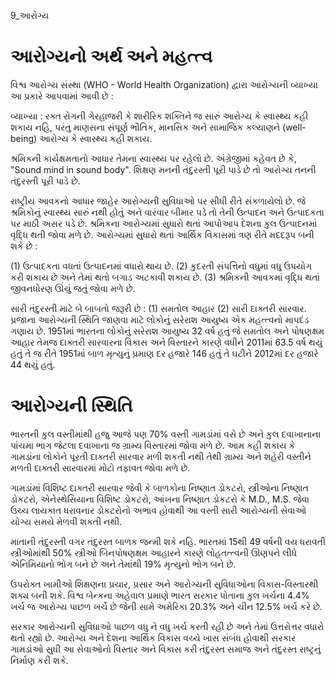 9_આરોગ્ય

# આરોગ્યનો અર્થ અને મહત્ત્વ

વિશ્વ આરોગ્ય સંસ્થા (WHO - World Health Organization) દ્વારા આરોગ્યની વ્યાખ્યા આ પ્રકારે આપવામાં આવી છે :

વ્યાખ્યા : રક્ત રોગની ગેરહાજરી કે શારીરિક શક્તિને જ સારું આરોગ્ય કે સ્વાસ્થ્ય કહી શકાય નહિ, પરંતુ માણસના સંપૂર્ણ ભૌતિક, માનસિક અને સામાજિક કલ્યાણને (well-being) આરોગ્ય કે સ્વાસ્થ્ય કહી શકાય.

શ્રમિકની કાર્યક્ષમતાનો આધાર તેમના સ્વાસ્થ્ય પર રહેલો છે. અંગ્રેજીમાં કહેવત છે કે, "Sound mind in sound body". શિક્ષણ મનની તંદુરસ્તી પૂરી પાડે છે તો આરોગ્ય તનની તંદુરસ્તી પૂરી પાડે છે.

રાષ્ટ્રીય આવકનો આધાર જાહેર આરોગ્યની સુવિધાઓ પર સીધી રીતે સંકળાયેલો છે.
જે શ્રમિકોનું સ્વાસ્થ્ય સારું નથી હોતું અને વારંવાર બીમાર પડે તો તેની ઉત્પાદન અને ઉત્પાદકતા પર માઠી અસર પડે છે. શ્રમિકના આરોગ્યમાં સુધારો થતાં આપોઆપ દેશના કુલ ઉત્પાદનમાં વૃદ્ધિ થતી જોવા મળે છે. આરોગ્યમાં સુધારો થતાં આર્થિક વિકાસમાં ત્રણ રીતે મદદરૂપ બની શકે છે :

(1) ઉત્પાદકતા વધતાં ઉત્પાદનમાં વધારો થાય છે.
(2) કુદરતી સંપત્તિનો વધુમાં વધુ ઉપયોગ કરી શકાય છે અને તેમાં થતો બગાડ અટકાવી શકાય છે.
(3) શ્રમિકની આવકમાં વૃદ્ધિ થતાં જીવનધોરણ ઊંચું જતું જોવા મળે છે.

સારી તંદુરસ્તી માટે બે બાબતો જરૂરી છે : (1) સમતોલ આહાર (2) સારી દાક્તરી સારવાર.
પ્રજાના આરોગ્યની સ્થિતિ જાણવા માટે લોકોનું સરેરાશ આયુષ્ય એક મહત્ત્વનો માપદંડ ગણાય છે. 1951માં ભારતના લોકોનું સરેરાશ આયુષ્ય 32 વર્ષ હતું જે સમતોલ અને પોષણક્ષમ આહાર તેમજ દાક્તરી સારવારના વિકાસ અને વિસ્તારને કારણે વધીને 2011માં 63.5 વર્ષ થયું હતું તે જ રીતે 1951માં બાળ મૃત્યુનું પ્રમાણ દર હજારે 146 હતું તે ઘટીને 2012માં દર હજારે 44 થયું હતું.

# આરોગ્યની સ્થિતિ

ભારતની કુલ વસ્તીમાંથી હજુ આજે પણ 70% વસ્તી ગામડાંમાં વસે છે અને કુલ દવાખાનાના પાંચમા ભાગ જેટલા દવાખાના જ ગ્રામ્ય વિસ્તારમાં જોવા મળે છે. આમ કહી શકાય કે ગામડાંના લોકોને પૂરતી દાક્તરી સારવાર મળી શકતી નથી તેથી ગ્રામ્ય અને શહેરી વસ્તીને મળતી દાક્તરી સારવારમાં મોટો તફાવત જોવા મળે છે.

ગામડાંમાં વિશિષ્ટ દાક્તરી સારવાર જેવી કે બાળકોના નિષ્ણાત ડોકટરો, સ્ત્રીઓના નિષ્ણાત ડોકટરો, એનેસ્થેસિયાના વિશિષ્ટ ડોકટરો, આંખના નિષ્ણાત ડોકટરો કે M.D., M.S. જેવા ઉચ્ચ લાયકાત ધરાવનાર ડોકટરોનો અભાવ હોવાથી આ વસ્તી સારી આરોગ્યની સેવાઓ યોગ્ય સમયે મેળવી શકતી નથી.

માતાની તંદુરસ્તી વગર તંદુરસ્ત બાળક જન્મી શકે નહિ. ભારતમાં 15થી 49 વર્ષની વય ધરાવતી સ્ત્રીઓમાંથી 50% સ્ત્રીઓ બિનપોષણક્ષમ આહારને કારણે લોહતત્ત્વની ઊણપને લીધે એનિમિયાનો ભોગ બને છે અને તેમાંથી 19% મૃત્યુનો ભોગ બને છે.

ઉપરોક્ત ખામીઓ શિક્ષણના પ્રચાર, પ્રસાર અને આરોગ્યની સુવિધાઓના વિકાસ-વિસ્તારથી શક્ય બની શકે. વિશ્વ બેન્કના અહેવાલ પ્રમાણે ભારત સરકાર પોતાના કુલ ખર્ચના 4.4% ખર્ચ જ આરોગ્ય પાછળ ખર્ચે છે જેની સામે અમેરિકા 20.3% અને ચીન 12.5% ખર્ચ કરે છે.

સરકાર આરોગ્યની સુવિધાઓ પાછળ વધુ ને વધુ ખર્ચ કરતી રહી છે અને તેમાં ઉત્તરોત્તર વધારો થતો રહ્યો છે. આરોગ્ય અને દેશના આર્થિક વિકાસ વચ્ચે ખાસ સંબંધ હોવાથી સરકાર ગામડાંઓ સુધી આ સેવાઓનો વિસ્તાર અને વિકાસ કરી તંદુરસ્ત સમાજ અને તંદુરસ્ત રાષ્ટ્રનું નિર્માણ કરી શકે.
